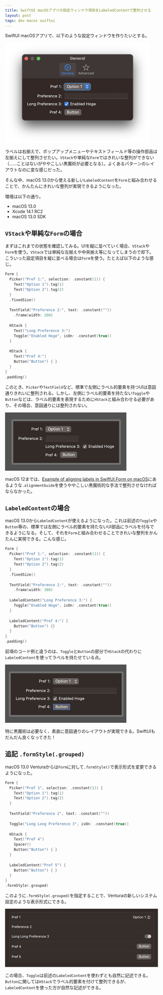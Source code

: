 ```yaml
---
title: SwiftUI macOSアプリの設定ウィンドウ項目をLabeledContentで整列させる
layout: post
tags: dev macos swiftui
---
```


SwiftUI macOSアプリで、以下のような設定ウィンドウを作りたいとする。

![](/blog/img/20221031/setting-window.png)

ラベルは右揃えで、ポップアップメニューやテキストフィールド等の操作部品は左揃えにして整列させたい。`VStack`や単純な`Form`ではきれいな整列ができない（……ことはないがややこしい黒魔術が必要となる）。よくあるパターンのレイアウトなのに変な感じだった。

そんな中、macOS 13.0から使える新しい`LabeledContent`を`Form`と組み合わせることで、かんたんにきれいな整列が実現できるようになった。

環境は以下の通り。
- macOS 13.0
- Xcode 14.1 RC2
- macOS 13.0 SDK

## `VStack`や単純な`Form`の場合

まずはこれまでの状態を確認してみる。UIを縦に並べていく場合、`VStack`や`Form`を使う。`VStack`では単純な左揃えや中央揃え等になってしまうので却下。こういった設定項目を縦に並べる場合は`Form`を使う。たとえば以下のような感じ。

```swift
Form {
  Picker("Pref 1:", selection: .constant(1)) {
    Text("Option 1").tag(1)
    Text("Option 2").tag(2)
  }
  .fixedSize()

  TextField("Preference 2:", text: .constant(""))
    .frame(width: 200)

  HStack {
    Text("Long Preference 3:")
    Toggle("Enabled Hoge", isOn: .constant(true))
  }

  HStack {
    Text("Pref 4:")
    Button("Button") { }
  }
}
.padding()
```

このとき、`Picker`や`TextField`など、標準で左側にラベル的要素を持つUIは意図通りきれいに整列される。しかし、左側にラベル的要素を持たない`Toggle`や`Button`などは、ラベル的要素を表現するために`HStack`と組み合わせる必要があり、その場合、意図通りには整列されない。

![](/blog/img/20221031/simple-form.png)

macOS 12までは、[Example of aligning labels in SwiftUI.Form on macOS](https://gist.github.com/marcprux/afd2f80baa5b6d60865182a828e83586)にあるような`.alignmentGuide`を使うややこしい黒魔術的な手法で整列させなければならなかった。

## `LabeledContent`の場合

macOS 13.0から`LabeledContent`が使えるようになった。これは前述の`Toggle`や`Button`等の、標準では左側にラベル的要素を持たないUI部品にラベルを付与できるようになる。そして、それを`Form`と組み合わせることできれいな整列をかんたんに実現できる。こんな感じ。

```swift
Form {
  Picker("Pref 1:", selection: .constant(1)) {
    Text("Option 1").tag(1)
    Text("Option 2").tag(2)
  }
  .fixedSize()

  TextField("Preference 2:", text: .constant(""))
    .frame(width: 300)

  LabeledContent("Long Preference 3:") {
    Toggle("Enabled Hoge", isOn: .constant(true))
  }

  LabeledContent("Pref 4:") {
    Button("Button") {}
  }
}
.padding()
```

前項のコード例と違うのは、`Toggle`と`Button`の部分で`HStack`の代わりに`LabeledContent`を使ってラベルを持たせている点。

![](/blog/img/20221031/labeled-content-form.png)

特に黒魔術は必要なく、素直に意図通りのレイアウトが実現できる。SwiftUIもだんだん良くなってきた！

## 追記 `.formStyle(.grouped)`

macOS 13.0 Venturaからは`Form`に対して`.formStyle()`で表示形式を変更できるようになった。

```swift
Form {
  Picker("Pref 1", selection: .constant(1)) {
    Text("Option 1").tag(1)
    Text("Option 2").tag(2)
  }

  TextField("Preference 2", text: .constant(""))

  Toggle("Long Long Preference 3", isOn: .constant(true))

  HStack {
    Text("Pref 4")
    Spacer()
    Button("Button") { }
  }

  LabeledContent("Pref 5") {
    Button("Button") { }
  }
}
.formStyle(.grouped)
```

このように`.formStyle(.grouped)`を指定することで、Venturaの新しいシステム設定のような表示形式にできる。

![](/blog/img/20221031/form-style-grouped.png)

この場合、`Toggle`は前述の`LabeledContent`を使わずとも自然に記述できる。`Button`に関しては`HStack`でラベル的要素を付けて整列できるが、`LabeledContent`を使った方が自然な記述ができる。